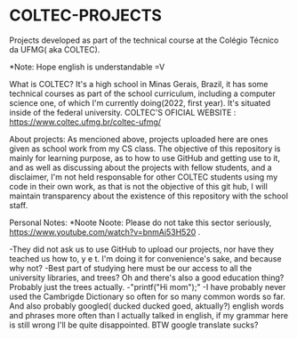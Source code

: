 # COLTEC-PROJECTS
Projects developed as part of the technical course at the Colégio Técnico da UFMG( aka COLTEC).

*Note: Hope english is understandable =V

What is COLTEC?
 It's a high school in Minas Gerais, Brazil, it has some technical courses as part of the school curriculum, including a computer science one, of which I'm currently doing(2022, first year). It's situated inside of the federal university.
COLTEC'S OFICIAL WEBSITE : https://www.coltec.ufmg.br/coltec-ufmg/ 

About projects:
  As mencioned above, projects uploaded here are ones given as school work from my CS class. 
  The objective of this repository is mainly for learning purpose, as to how to use GitHub and getting use to it, and as well as discussing about the projects with fellow students, and a disclaimer, I'm not held responsable for other COLTEC students using my code in their own work, as that is not the objective of this git hub, I will maintain transparency about the existence of this repository with the school staff.

Personal Notes:
*Noote Noote: Please do not take this sector seriously, https://www.youtube.com/watch?v=bnmAi53H520 .

-They did not ask us to use GitHub to upload our projects, nor have they teached us how to, y e t. I'm doing it for convenience's sake, and because why not?
-Best part of studying here must be our access to all the university libraries, and trees? Oh and there's also a good education thing? Probably just the trees actually.
-"printf("Hi mom");"
-I have probably never used the Cambrigde Dictionary so often for so many common words so far. And also probably googled( ducked ducked goed, aktually?)  english words and phrases more often than I actually talked in english, if my grammar here is still wrong I'll be quite disappointed. BTW google translate sucks?
